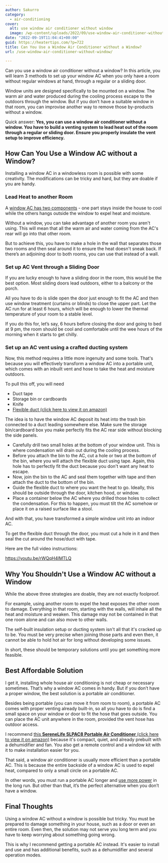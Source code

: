 ```yaml
---
author: Sakurro
category:
  - air-conditioning
cover:
  alt: use window air conditioner without window
  image: /wp-content/uploads/2022/09/use-window-air-conditioner-without-window.jpg
date: "2022-09-19T11:04:41+00:00"
guid: https://heatertips.com/?p=722
title: Can You Use a Window Air Conditioner without a Window?
url: /use-window-air-conditioner-without-window/

---
```

Can you use a window air conditioner without a window? In this article, you will learn 3 methods to set up your window AC when you only have a room without regular windows at hand, through a regular or a sliding door.

Window units are designed specifically to be mounted on a window. The warm air and water produced during the cooling process escape to the outdoors through the window. But if you don’t have a suitable window in that room, you can improvise another way to remove those by-products without a window.

Quick answer: **Yes, you can use a window air conditioner without a window. You have to build a venting system to lead heat out of the room through a regular or sliding door. Ensure you properly insulate the vent setup to improve efficiency.**

## How Can You Use a Window AC without a Window?

Installing a window AC in a windowless room is possible with some creativity. The modifications can be tricky and hard, but they are doable if you are handy.

### Lead Heat to another Room

A [window AC has two components](https://www.brighthubengineering.com/hvac/55186-parts-of-the-window-air-conditioners-part-one/) \- one part stays inside the house to cool while the others hangs outside the window to expel heat and moisture.

Without a window, you can take advantage of another room you aren't using. This will mean that all the warm air and water coming from the AC's rear will go into that other room.

But to achieve this, you have to make a hole in the wall that separates those two rooms and then seal around it to ensure the heat doesn't sneak back. If there’s an adjoining door to both rooms, you can use that instead of a wall.

### Set up AC Vent through a Sliding Door

If you are lucky enough to have a sliding door in the room, this would be the best option. Most sliding doors lead outdoors, either to a balcony or the porch.

All you have to do is slide open the door just enough to fit the AC and then use window treatment (curtains or blinds) to close the upper part. Let the AC run for at least 6 hours, which will be enough to lower the thermal temperature of your room to a stable level.

If you do this for, let’s say, 6 hours before closing the door and going to bed at 9 pm, the room should be cool and comfortable until the wee hours of the morning when it starts to get chilly.

### Set up an AC vent using a crafted ducting system

Now, this method requires a little more ingenuity and some tools. That's because you will effectively transform a window AC into a portable unit, which comes with an inbuilt vent and hose to take the heat and moisture outdoors.

To pull this off, you will need

- Duct tape
- Storage bin or cardboards
- Knife
- [Flexible duct (click here to view it on amazon)](https://amzn.to/3qQBsw8)

The idea is to have the window AC deposit its heat into the trash bin connected to a duct leading somewhere else. Make sure the storage bin/cardboard box you make perfectly fits the AC rear side without blocking the side panels.

- Carefully drill two small holes at the bottom of your window unit. This is where condensation will drain out during the cooling process.
- Before you attach the bin to the AC, cut a hole or two at the bottom of the bin, where you will attach the flexible duct using tape. Again, this hole has to perfectly fit the duct because you don't want any heat to escape.
- Now, join the bin to the AC and seal them together with tape and then attach the duct to the bottom of the bin.
- Guide the flexible duct to where you want the heat to go. Ideally, this should be outside through the door, kitchen hood, or window.
- Place a container below the AC where you drilled those holes to collect the condensation. For this to happen, you must tilt the AC somehow or place it on a raised surface like a stool.

And with that, you have transformed a simple window unit into an indoor AC.

To get the flexible duct through the door, you must cut a hole in it and then seal the cut around the hose/duct with tape.

Here are the full video instructions:

https://youtu.be/rWQqH4lMTLQ

## Why You Shouldn't Use a Window AC without a Window

While the above three strategies are doable, they are not exactly foolproof.

For example, using another room to expel the heat exposes the other room to damage. Everything in that room, starting with the walls, will inhale all the heat and moisture and weaken. This damage may not be contained in that one room alone and can also move to other walls.

The self-built insulation setup or ducting system isn't all that it's cracked up to be. You must be very precise when joining those parts and even then, it cannot be able to hold hot air for long without developing some issues.

In short, these should be temporary solutions until you get something more feasible.

## Best Affordable Solution

I get it, installing whole house air conditioning is not cheap or necessary sometimes. That’s why a window AC comes in handy. But if you don’t have a proper window, the best solution is a portable air conditioner.

Besides being portable (you can move it from room to room), a portable AC comes with proper venting already built-in, so all you have to do is find a small space on your window or door to fit the hose that goes outside. You can place the AC unit anywhere in the room, provided the vent hose has outdoor access.

I recommend [this **SereneLife SLPAC8 Portable Air Conditioner** (click here to view it on amazon)](https://amzn.to/3q624sP) because it's compact, quiet, and already prebuilt with a dehumidifier and fan. You also get a remote control and a window kit with it to make installation easier for you.

That said, a window air conditioner is usually more efficient than a portable AC. This is because the entire backside of a window AC is used to expel heat, compared to only a small circle on a portable AC.

In other words, you must run a portable AC longer and [use more power](/portable-air-conditioner-running-cost/?swcfpc=1) in the long run. But other than that, it’s the perfect alternative when you don’t have a window.

## Final Thoughts

Using a window AC without a window is possible but tricky. You must be prepared to damage something in your house, such as a door or even an entire room. Even then, the solution may not serve you long term and you have to keep worrying about something going wrong.

This is why I recommend getting a portable AC instead. It's easier to install and use and has additional benefits, such as a dehumidifier and several operation modes.
